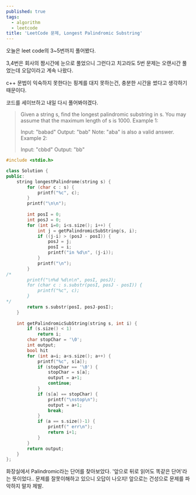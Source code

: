```yaml
---
published: true
tags:
  - algorithm
  - leetcode
title: 'LeetCode 문제, Longest Palindromic Substring'
---
```

오늘은 leet code의 3~5번까지 풀어봤다.

3,4번은 회사의 짬시간에 눈으로 풀었으니 그런다고 치고라도 5번 문제는 오랜시간 풀었는데 오답이라고 계속 나왔다.

c++ 문법이 익숙하지 못한다는 핑계를 대지 못하는건, 충분한 시간을 썼다고 생각하기 때문이다.



코드를 세이브하고 내일 다시 풀어봐야겠다.


> Given a string s, find the longest palindromic substring in s. You may assume that the maximum length of s is 1000.
> Example 1:
>
> Input: "babad"
> Output: "bab"
> Note: "aba" is also a valid answer.
> Example 2:
>
> Input: "cbbd"
> Output: "bb"


```c++
#include <stdio.h>

class Solution {
public:
    string longestPalindrome(string s) {
        for (char c : s) {
            printf("%c", c);
        }
        printf("\n\n");
        
        int posI = 0;
        int posJ = 0;
        for (int i=0; i<s.size(); i++) {
            int j = getPalindromicSubString(s, i);
            if ((j-i) > (posJ - posI)) {
                posJ = j;
                posI = i;
                printf("in %d\n", (j-i));
            }
            printf("\n");
        }
/*        
        printf("\n%d %d\n\n", posI, posJ);
        for (char c : s.substr(posI, posJ - posI)) {
            printf("%c", c);
        }
*/       
        return s.substr(posI, posJ-posI);
    }
    
    int getPalindromicSubString(string s, int i) {
        if (s.size() < 1)
            return i;
        char stopChar = '\0';
        int output;
        bool hit
        for (int a=i; a<s.size(); a++) {
            printf("%c", s[a]);
            if (stopChar == '\0') {
                stopChar = s[a];
                output = a+1;
                continue;
            }
            if (s[a] == stopChar) {
                printf("\nstop\n");
                output = a+1;
                break;
            }
            if (a == s.size()-1) {
                printf(" err\n");
                return i+1;                
            }
        }        
        return output;
    }
};
```

화장실에서 Palindromic라는 단어를 찾아보았다.
'앞으로 뒤로 읽어도 똑같은 단어'라는 뜻이었다.. 문제를 잘못이해하고 있으니 오답이 나오지!
앞으로는 건성으로 문제를 파악하지 말자 제발.
